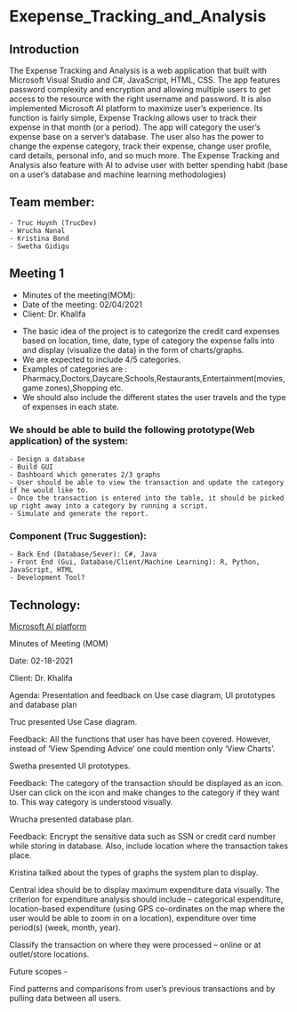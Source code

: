 # Exepense_Tracking_and_Analysis

## Introduction
The Expense Tracking and Analysis is a web application that built with Microsoft Visual Studio and C#, JavaScript, HTML, CSS. The app features password complexity and encryption and allowing multiple users to get access to the resource with the right username and password. It is also implemented Microsoft AI platform to maximize user’s experience.
Its function is fairly simple, Expense Tracking allows user to track their expense in that month (or a period). The app will category the user’s expense base on a server’s database. The user also has the power to change the expense category, track their expense, change user profile, card details, personal info, and so much more. The Expense Tracking and Analysis also feature with AI to advise user with better spending habit (base on a user’s database and machine learning methodologies)

## Team member:
    - Truc Huynh (TrucDev)
    - Wrucha Nanal
    - Kristina Bond
    - Swetha Gidigu

## Meeting 1
* Minutes of the meeting(MOM): 
* Date of the meeting: 02/04/2021
* Client: Dr. Khalifa


- The basic idea of the project is to categorize the credit card expenses based on location, time, date, type of category the expense falls into and display (visualize the data) in the form of charts/graphs. 
- We are expected to include 4/5 categories.
- Examples of categories are : Pharmacy,Doctors,Daycare,Schools,Restaurants,Entertainment(movies,game zones),Shopping etc.
- We should also include the different states the user travels and the type of expenses in each state.

### We should be able to build the following prototype(Web application) of the system:
    - Design a database
    - Build GUI
    - Dashboard which generates 2/3 graphs 
    - User should be able to view the transaction and update the category if he would like to.
    - Once the transaction is entered into the table, it should be picked up right away into a category by running a script.
    - Simulate and generate the report.


### Component (Truc Suggestion):
    - Back End (Database/Sever): C#, Java
    - Front End (Gui, Database/Client/Machine Learning): R, Python, JavaScript, HTML
    - Development Tool?

## Technology:
[Microsoft AI platform](https://docs.microsoft.com/en-us/archive/msdn-magazine/2017/connect/artificial-intelligence-getting-started-with-microsoft-ai)


Minutes of Meeting (MOM) 

Date: 02-18-2021 

Client: Dr. Khalifa 

Agenda: Presentation and feedback on Use case diagram, UI prototypes and database plan 

Truc presented Use Case diagram.  

Feedback: All the functions that user has have been covered. However, instead of ‘View Spending Advice’ one could mention only ‘View Charts’. 

Swetha presented UI prototypes.  

Feedback:  The category of the transaction should be displayed as an icon. User can click on the icon and make changes to the category if they want to. This way category is understood visually. 

Wrucha presented database plan. 

Feedback: Encrypt the sensitive data such as SSN or credit card number while storing in database. Also, include location where the transaction takes place. 

Kristina talked about the types of graphs the system plan to display. 

Central idea should be to display maximum expenditure data visually. The criterion for expenditure analysis should include – categorical expenditure, location-based expenditure (using GPS co-ordinates on the map where the user would be able to zoom in on a location), expenditure over time period(s) (week, month, year). 

Classify the transaction on where they were processed – online or at outlet/store locations. 

Future scopes -  

Find patterns and comparisons from user’s previous transactions and by pulling data between all users. 

  


    

